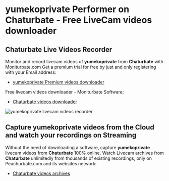 # yumekoprivate Performer on Chaturbate - Free LiveCam videos downloader

## Chaturbate Live Videos Recorder

Monitor and record livecam videos of **yumekoprivate** from **Chaturbate** with Moniturbate.com
Get a premium trial for free by just and only registering with your Email address:
* [yumekoprivate Premium videos downloader](https://moniturbate.com/request-demo-licence-key.html)

Free livecam videos downloader - Moniturbate Software:
* [Chaturbate videos downloader](https://moniturbate.com/moniturbate-download-software.html)

![yumekoprivate livecam videos recorder](https://peachurnet.com/templates/moniturbate-software.png)


## Capture yumekoprivate videos from the Cloud and watch your recordings on Streaming

Without the need of downloading a software, capture **yumekoprivate** livecam videos from **Chaturbate** 100% online.
Watch Livecam archives from **Chaturbate** unlimitedly from thousands of existing recordings, only on Peachurbate.com and its websites network:
* [Chaturbate videos archives](https://peachurnet.com/)